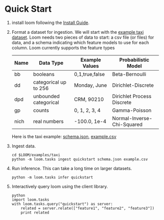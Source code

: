 # Quick Start

1.  install loom following the [Install Guide](/doc/installing.md).

2.  Format a dataset for ingestion. We will start with the
    [example taxi dataset](/examples/taxi).
    Loom needs two pieces of data to start: a csv file (or files) for data,
    and a schema indicating which feature models to use for each column.
    Loom currently supports the feature types

    | Name | Data Type             | Example Values | Probabilistic Model
    |------|-----------------------|----------------|---------------------------
    | bb   | booleans              | 0,1,true,false | Beta-Bernoulli
    | dd   | categorical up to 256 | Monday, June   | Dirichlet-Discrete
    | dpd  | unbounded categorical | CRM, 90210     | Dirichlet Process Discrete
    | gp   | counts                | 0, 1, 2, 3, 4  | Gamma-Poisson
    | nich | real numbers          | -100.0, 1e-4   | Normal-Inverse-Chi-Squared

    Here is the taxi example:
    [schema.json](/examples/taxi/schema.json),
    [example.csv](/examples/taxi/example.csv)
 
3.  Ingest data.

        cd $LOOM/examples/taxi
        python -m loom.tasks ingest quickstart schema.json example.csv

4.  Run inference.  This can take a long time on larger datasets.

        python -m loom.tasks infer quickstart

5.  Interactively query loom using the client library.

        python
        import loom.tasks
        with loom.tasks.query("quickstart") as server:
            related = server.relate(["feature1", "feature2", "feature3"])
            print related
